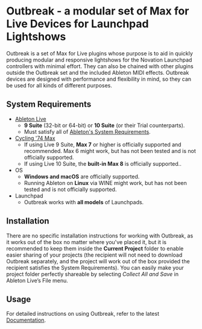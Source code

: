 # Outbreak - a modular set of Max for Live Devices for Launchpad Lightshows

Outbreak is a set of Max for Live plugins whose purpose is to aid in quickly producing modular and responsive lightshows for the Novation Launchpad controllers with minimal effort. They can also be chained with other plugins outside the Outbreak set and the included Ableton MIDI effects. Outbreak devices are designed with performance and flexibility in mind, so they can be used for all kinds of different purposes.

## System Requirements

* [Ableton Live](https://www.ableton.com/en/live/)
    * **9 Suite** (32-bit or 64-bit) or **10 Suite** (or their Trial counterparts).
    * Must satisfy all of [Ableton's System Requirements](https://help.ableton.com/hc/en-us/articles/115001663530-Live-10-Minimum-System-Requirements).
* [Cycling '74 Max](https://cycling74.com/downloads)
    * If using Live 9 Suite, **Max 7** or higher is officially supported and recommended. Max 6 might work, but has not been tested and is not officially supported.
    * If using Live 10 Suite, the **built-in Max 8** is officially supported..
* OS
    * **Windows and macOS** are officially supported.
    * Running Ableton on **Linux** via WINE might work, but has not been tested and is not officially supported.
* Launchpad
    * Outbreak works with **all models** of Launchpads.

## Installation

There are no specific installation instructions for working with Outbreak, as it works out of the box no matter where you've placed it, but it is recommended to keep them inside the **Current Project** folder to enable easier sharing of your projects (the recipient will not need to download Outbreak separately, and the project will work out of the box provided the recipient satisfies the System Requirements). You can easily make your project folder perfectly shareable by selecting *Collect All and Save* in Ableton Live’s File menu.

## Usage

For detailed instructions on using Outbreak, refer to the latest [Documentation](https://github.com/mat1jaczyyy/outbreak/blob/master/Outbreak%20Documentation.pdf).
